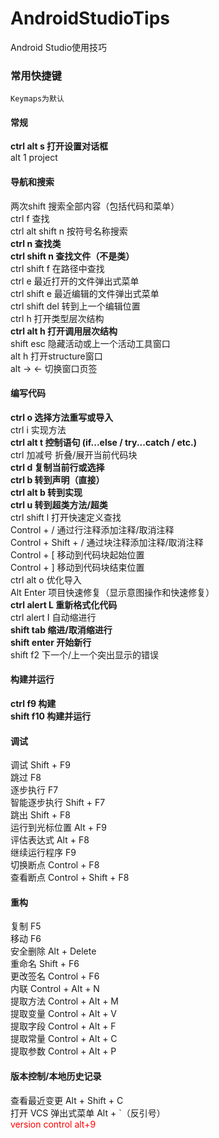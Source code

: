 # AndroidStudioTips
Android Studio使用技巧

### 常用快捷键

`Keymaps为默认`

#### 常规
**ctrl alt s  打开设置对话框**</br>
alt 1  project</br>


#### 导航和搜索
两次shift 搜索全部内容（包括代码和菜单）</br>
ctrl f 查找</br>
ctrl alt shift n 按符号名称搜索</br>
**ctrl n 查找类**</br>
**ctrl shift n 查找文件（不是类）**</br>
ctrl shift f 在路径中查找</br>
ctrl e 最近打开的文件弹出式菜单</br>
ctrl shift e 最近编辑的文件弹出式菜单</br>
ctrl shift del 转到上一个编辑位置</br>
ctrl h 打开类型层次结构</br>
**ctrl alt h 打开调用层次结构**</br>
shift esc 隐藏活动或上一个活动工具窗口</br>
alt h 打开structure窗口</br>
alt -> <- 切换窗口页签</br>

#### 编写代码
**ctrl o 选择方法重写或导入**</br>
ctrl i 实现方法</br>
**ctrl alt t 控制语句 (if...else / try...catch / etc.)**</br>
ctrl 加减号 折叠/展开当前代码块</br>
**ctrl d 复制当前行或选择**</br>
**ctrl b 转到声明（直接）**</br>
**ctrl alt b 转到实现**</br>
**ctrl u 转到超类方法/超类**</br>
ctrl shift l 打开快速定义查找</br>
Control + / 通过行注释添加注释/取消注释</br>
Control + Shift + /  通过块注释添加注释/取消注释</br>
Control + [ 移动到代码块起始位置</br>
Control + ] 移动到代码块结束位置</br>
ctrl alt o 优化导入</br>
Alt Enter  项目快速修复（显示意图操作和快速修复）</br>
**ctrl alert L 重新格式化代码**</br>
ctrl alert I 自动缩进行</br>
**shift tab 缩进/取消缩进行**</br>
**shift enter 开始新行**</br>
shift f2 下一个/上一个突出显示的错误</br>

#### 构建并运行
**ctrl f9 构建**</br>
**shift f10 构建并运行**

#### 调试
调试	Shift + F9	</br>
跳过	F8	</br>
逐步执行	F7	</br>
智能逐步执行	Shift + F7	</br>
跳出	Shift + F8	</br>
运行到光标位置	Alt + F9	</br>
评估表达式	Alt + F8	</br>
继续运行程序	F9	</br>
切换断点	Control + F8	</br>
查看断点	Control + Shift + F8	</br>

#### 重构

复制	F5	</br>
移动	F6	</br>
安全删除	Alt + Delete	</br>
重命名	Shift + F6	</br>
更改签名	Control + F6	</br>
内联	Control + Alt + N	</br>
提取方法	Control + Alt + M	</br>
提取变量	Control + Alt + V	</br>
提取字段	Control + Alt + F	</br>
提取常量	Control + Alt + C	</br>
提取参数	Control + Alt + P	</br>

#### 版本控制/本地历史记录

查看最近变更	Alt + Shift + C</br>
打开 VCS 弹出式菜单	Alt + `（反引号）</br>
<font color=#FF0000>  version control alt+9 </font> 











